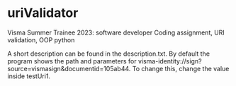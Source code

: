 # uriValidator

Visma Summer Trainee 2023: software developer 
Coding assignment, URI validation, OOP python

A short description can be found in the description.txt.
By default the program shows the path and parameters for visma-identity://sign?source=vismasign&documentid=105ab44. To change this, change the value inside testUri1. 
